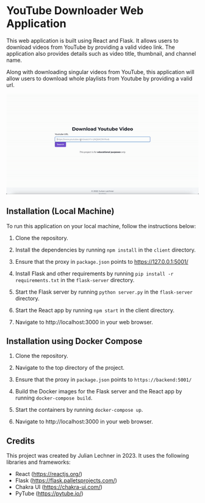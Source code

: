 # YouTube Downloader Web Application

This web application is built using React and Flask. It allows users to download videos from YouTube by providing a valid video link. The application also provides details such as video title, thumbnail, and channel name.

Along with downloading singular videos from YouTube, this application will allow users to download whole playlists from Youtube by providing a valid url. 

<img src="yt-dl-example.gif"></img>

## Installation (Local Machine)

To run this application on your local machine, follow the instructions below:

1. Clone the repository.

2. Install the dependencies by running `npm install` in the `client` directory.

3. Ensure that the proxy in `package.json` points to https://127.0.0.1:5001/

4. Install Flask and other requirements by running `pip install -r requirements.txt` in the `flask-server` directory.

5. Start the Flask server by running `python server.py` in the `flask-server` directory.

6. Start the React app by running `npm start` in the client directory.

7. Navigate to http://localhost:3000 in your web browser.

## Installation using Docker Compose

1. Clone the repository.

2. Navigate to the top directory of the project.

3. Ensure that the proxy in `package.json` points to `https://backend:5001/`

4. Build the Docker images for the Flask server and the React app by running `docker-compose build`.

5. Start the containers by running `docker-compose up`.

6. Navigate to http://localhost:3000 in your web browser.


## Credits

This project was created by Julian Lechner in 2023. It uses the following libraries and frameworks:

- React (https://reactjs.org/)
- Flask (https://flask.palletsprojects.com/)
- Chakra UI (https://chakra-ui.com/)
- PyTube (https://pytube.io/)

